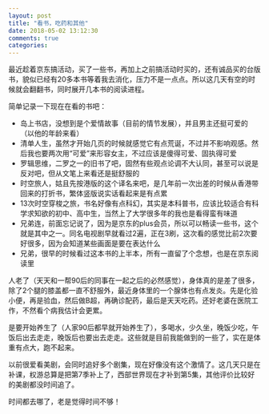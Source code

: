 ```yaml
---
layout: post
title: "看书，吃药和其他"
date: 2018-05-02 13:12:30
comments: true
categories: 
---
```

最近趁着京东搞活动，买了一些书，再加上之前搞活动时买的，还有诚品买的台版书，貌似已经有20多本书等着我去消化，压力不是一点点。所以这几天有空的时候就会翻翻书，同时展开几本书的阅读进程。

简单记录一下现在在看的书吧：

- 岛上书店，没想到是个爱情故事（目前的情节发展），并且男主还挺可爱的（以他的年龄来看）
- 清单人生，虽然才开始几页的时候就感觉它有点荒诞，不过并不影响观感。然后我也要两次用“可爱”来形容女主，不过应该是傻得可爱、固执得可爱
- 罗辑思维，二罗之一的旧书了吧，固然有些观点论调不大认同，甚至可以说是反对吧，但从文笔上来看还是挺舒服的
- 时空旅人，姑且先按港版的这个译名来吧，是几年前一次出差的时候从香港带回来的打折书，繁体竖版说实话看起来是有点累
- 13次时空穿梭之旅，书名好像有点科幻，其实是本科普书，应该比较适合有科学求知欲的初中、高中生，当然上了大学很多年的我也是看得蛮有味道
- 兄弟连，前面忘记说了，因为是京东的plus会员，所以可以畅读一些书，这个就是其中之一。同名电视剧早就看过2遍，正在3刷，这次看的感觉比前2次要好很多，因为会知道某些画面是要在表达什么
- 兄弟，很早的时候看过这本书的上半本，所有一直留了个念想，也是在京东阅读里

人老了（天天和一帮90后的同事在一起之后的必然感觉），身体真的是差了很多，除了2个腿的膝盖都一直不舒服外，最近身体里的一个腺体也有点发炎。先是化验小便，再是验血，然后做B超，再确诊配药，最后是天天吃药。还好老婆在医院工作，不然看个病我估计会更累。

是要开始养生了（人家90后都早就开始养生了），多喝水，少久坐，晚饭少吃，午饭后出去走走，晚饭后也要出去走走。这些就是目前我能做到的一些了，实在是体重有点大，跑不起来。

以前很爱看美剧，会同时追好多个剧集，现在好像没有这个激情了。这几天只是在补课，权游总算是把第7季补上了，西部世界现在才补到第5集，其他评价比较好的美剧都没时间追了。

时间都去哪了，老是觉得时间不够！

